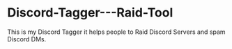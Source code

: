 # Discord-Tagger---Raid-Tool
This is my Discord Tagger it helps people to Raid Discord Servers and spam Discord DMs.
